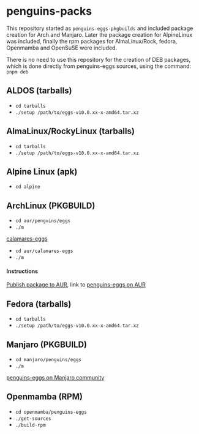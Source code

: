 # penguins-packs

This repository started as `penguins-eggs-pkgbuilds` and included package creation for Arch and Manjaro. Later the package creation for AlpineLinux was included, finally the rpm packages for AlmaLinux/Rock, fedora, Openmamba and OpenSuSE were included.

There is no need to use this repository for the creation of DEB packages, which is done directly from penguins-eggs sources, using the command: `pnpm deb`

## ALDOS (tarballs)
* `cd tarballs`
* `./setup /path/to/eggs-v10.0.xx-x-amd64.tar.xz`

## AlmaLinux/RockyLinux (tarballs)
* `cd tarballs`
* `./setup /path/to/eggs-v10.0.xx-x-amd64.tar.xz`

## Alpine Linux (apk)
* `cd alpine`

## ArchLinux (PKGBUILD)
* `cd aur/penguins/eggs`
* `./m`

[calamares-eggs](./aur/calamares-eggs)
* `cd aur/calamares-eggs`
* `./m`

#### Instructions
[Publish package to AUR](./PUBLISH.md), link to 
[penguins-eggs on AUR](https://aur.archlinux.org/packages/penguins-eggs)

## Fedora  (tarballs)
* `cd tarballs`
* `./setup /path/to/eggs-v10.0.xx-x-amd64.tar.xz`

## Manjaro (PKGBUILD)
* `cd manjaro/penguins/eggs`
* `./m`

[penguins-eggs on Manjaro community](https://gitlab.manjaro.org/packages/community/penguins-eggs)

## Openmamba (RPM)
* `cd openmamba/penguins-eggs`
* `./get-sources`
* `./build-rpm`
